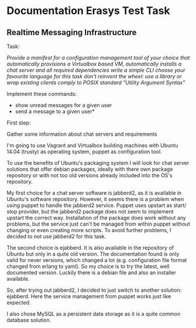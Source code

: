Documentation Erasys Test Task
==============================

Realtime Messaging Infrastructure
---------------------------------

Task:

*Provide a manifest for a configuration management tool of your choice that automatically provisions a Virtualbox based VM, automatically installs a chat server and all required dependencies
write a simple CLI
choose your favourite language for this task
don't reinvent the wheel: use a library or wrap existing clients
comply to POSIX standard "Utility Argument Syntax"*

Implement these commands:
- show unread messages for a given user
- send a message to a given user*


First step:

Gather some information about chat servers and requirements


I'm going to use Vagrant and Virtualbox building machines with Ubuntu 14.04 (trusty) as operating system, puppet as configuration tool.

To use the benefits of Ubuntu's packaging system I will look for chat server solutions that offer debian packages, ideally with there own package repository or with not too old versions already included into the OS's repository.

My first choice for a chat server software is jabberd2, as it is available in Ubuntu's software repository. However, it seems there is a problem when using puppet to handle the jabberd2 service. Puppet uses upstart as start/ stop provider, but the jabberd2 package does not seem to implement upstart the correct way.
Installation of the package does work without any problems, but the service just can't be managed from within puppet without changing or even creating more scripts. To avoid further problems, I decided to not use jabberd2 for this task.

The second choice is ejabberd. It is also available in the repository of Ubuntu but only in a quite old version. The documentation found is only valid for never versions, which changed a lot (e.g. configuration file format changed from erlang to yaml). So my choice is to try the latest, well documented version. Luckily there is a debian file and also an installer available.

So, after trying out jabberd2, I decided to just switch to another solution: ejabberd. Here the service management from puppet works just like expected.

I also chose MySQL as a persistent data storage as it is a quite common database solution.
